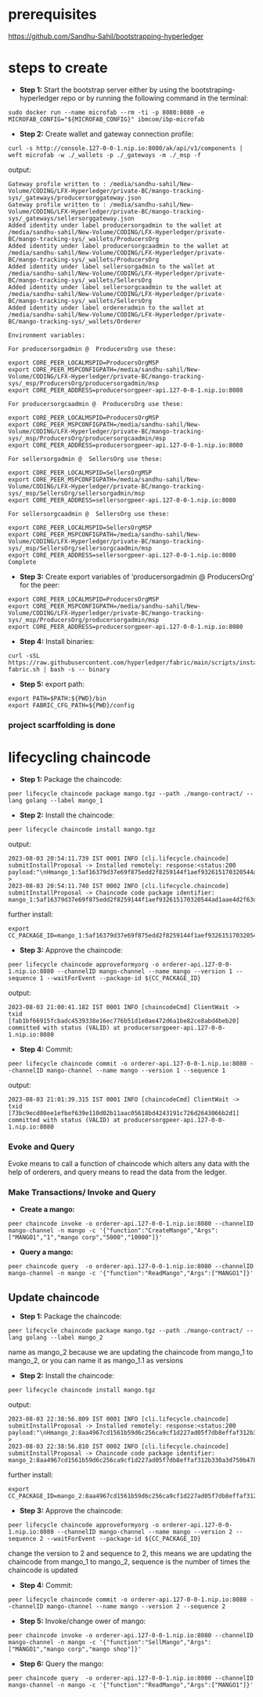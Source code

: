# prerequisites

https://github.com/Sandhu-Sahil/bootstrapping-hyperledger

# steps to create 

- **Step 1:** Start the bootstrap server either by using the bootstraping-hyperledger repo or by running the following command in the terminal:
```
sudo docker run --name microfab --rm -ti -p 8080:8080 -e MICROFAB_CONFIG="${MICROFAB_CONFIG}" ibmcom/ibp-microfab
```

- **Step 2:** Create wallet and gateway connection profile:
```
curl -s http://console.127-0-0-1.nip.io:8080/ak/api/v1/components | weft microfab -w ./_wallets -p ./_gateways -m ./_msp -f
```

output:
```
Gateway profile written to : /media/sandhu-sahil/New-Volume/CODING/LFX-Hyperledger/private-BC/mango-tracking-sys/_gateways/producersorggateway.json 
Gateway profile written to : /media/sandhu-sahil/New-Volume/CODING/LFX-Hyperledger/private-BC/mango-tracking-sys/_gateways/sellersorggateway.json 
Added identity under label producersorgadmin to the wallet at /media/sandhu-sahil/New-Volume/CODING/LFX-Hyperledger/private-BC/mango-tracking-sys/_wallets/ProducersOrg 
Added identity under label producersorgcaadmin to the wallet at /media/sandhu-sahil/New-Volume/CODING/LFX-Hyperledger/private-BC/mango-tracking-sys/_wallets/ProducersOrg 
Added identity under label sellersorgadmin to the wallet at /media/sandhu-sahil/New-Volume/CODING/LFX-Hyperledger/private-BC/mango-tracking-sys/_wallets/SellersOrg 
Added identity under label sellersorgcaadmin to the wallet at /media/sandhu-sahil/New-Volume/CODING/LFX-Hyperledger/private-BC/mango-tracking-sys/_wallets/SellersOrg 
Added identity under label ordereradmin to the wallet at /media/sandhu-sahil/New-Volume/CODING/LFX-Hyperledger/private-BC/mango-tracking-sys/_wallets/Orderer 

Environment variables: 

For producersorgadmin @  ProducersOrg use these:
 
export CORE_PEER_LOCALMSPID=ProducersOrgMSP
export CORE_PEER_MSPCONFIGPATH=/media/sandhu-sahil/New-Volume/CODING/LFX-Hyperledger/private-BC/mango-tracking-sys/_msp/ProducersOrg/producersorgadmin/msp
export CORE_PEER_ADDRESS=producersorgpeer-api.127-0-0-1.nip.io:8080

For producersorgcaadmin @  ProducersOrg use these:
 
export CORE_PEER_LOCALMSPID=ProducersOrgMSP
export CORE_PEER_MSPCONFIGPATH=/media/sandhu-sahil/New-Volume/CODING/LFX-Hyperledger/private-BC/mango-tracking-sys/_msp/ProducersOrg/producersorgcaadmin/msp
export CORE_PEER_ADDRESS=producersorgpeer-api.127-0-0-1.nip.io:8080

For sellersorgadmin @  SellersOrg use these:
 
export CORE_PEER_LOCALMSPID=SellersOrgMSP
export CORE_PEER_MSPCONFIGPATH=/media/sandhu-sahil/New-Volume/CODING/LFX-Hyperledger/private-BC/mango-tracking-sys/_msp/SellersOrg/sellersorgadmin/msp
export CORE_PEER_ADDRESS=sellersorgpeer-api.127-0-0-1.nip.io:8080

For sellersorgcaadmin @  SellersOrg use these:
 
export CORE_PEER_LOCALMSPID=SellersOrgMSP
export CORE_PEER_MSPCONFIGPATH=/media/sandhu-sahil/New-Volume/CODING/LFX-Hyperledger/private-BC/mango-tracking-sys/_msp/SellersOrg/sellersorgcaadmin/msp
export CORE_PEER_ADDRESS=sellersorgpeer-api.127-0-0-1.nip.io:8080
Complete 
```

- **Step 3:** Create export variables of ‘producersorgadmin @ ProducersOrg’ for the peer:
```
export CORE_PEER_LOCALMSPID=ProducersOrgMSP
export CORE_PEER_MSPCONFIGPATH=/media/sandhu-sahil/New-Volume/CODING/LFX-Hyperledger/private-BC/mango-tracking-sys/_msp/ProducersOrg/producersorgadmin/msp
export CORE_PEER_ADDRESS=producersorgpeer-api.127-0-0-1.nip.io:8080
```

- **Step 4:** Install binaries:
```
curl -sSL https://raw.githubusercontent.com/hyperledger/fabric/main/scripts/install-fabric.sh | bash -s -- binary
```

- **Step 5:** export path:
```
export PATH=$PATH:${PWD}/bin
export FABRIC_CFG_PATH=${PWD}/config
```

### project scarffolding is done

# lifecycling chaincode

- **Step 1:** Package the chaincode:
```
peer lifecycle chaincode package mango.tgz --path ./mango-contract/ --lang golang --label mango_1
```

- **Step 2:** Install the chaincode:
```
peer lifecycle chaincode install mango.tgz
```

output:
```
2023-08-03 20:54:11.739 IST 0001 INFO [cli.lifecycle.chaincode] submitInstallProposal -> Installed remotely: response:<status:200 payload:"\nHmango_1:5af16379d37e69f875edd2f8259144f1aef932615170320544ad1aae4d2f63d0\022\007mango_1" > 
2023-08-03 20:54:11.740 IST 0002 INFO [cli.lifecycle.chaincode] submitInstallProposal -> Chaincode code package identifier: mango_1:5af16379d37e69f875edd2f8259144f1aef932615170320544ad1aae4d2f63d0
```

further install:
```
export CC_PACKAGE_ID=mango_1:5af16379d37e69f875edd2f8259144f1aef932615170320544ad1aae4d2f63d0
```

- **Step 3:** Approve the chaincode:
```
peer lifecycle chaincode approveformyorg -o orderer-api.127-0-0-1.nip.io:8080 --channelID mango-channel --name mango --version 1 --sequence 1 --waitForEvent --package-id ${CC_PACKAGE_ID}
```

output:
```
2023-08-03 21:00:41.182 IST 0001 INFO [chaincodeCmd] ClientWait -> txid [fab1bf66915fcbadc4539338e16ec776b51d1e0ae472d6a1be82ce8abd4beb20] committed with status (VALID) at producersorgpeer-api.127-0-0-1.nip.io:8080
```

- **Step 4:** Commit:
```
peer lifecycle chaincode commit -o orderer-api.127-0-0-1.nip.io:8080 --channelID mango-channel --name mango --version 1 --sequence 1
```

output:
```
2023-08-03 21:01:39.315 IST 0001 INFO [chaincodeCmd] ClientWait -> txid [73bc9ecd80ee1efbef639e110d02b11aac05618bd4243191c726d2643066b2d1] committed with status (VALID) at producersorgpeer-api.127-0-0-1.nip.io:8080
```

### Evoke and Query
Evoke means to call a function of chaincode which alters any data with the help of orderers, and query means to read the data from the ledger.

### Make Transactions/ Invoke and Query

- **Create a mango:**
```
peer chaincode invoke -o orderer-api.127-0-0-1.nip.io:8080 --channelID mango-channel -n mango -c '{"function":"CreateMango","Args":["MANGO1","1","mango corp","5000","10000"]}'
```

- **Query a mango:**
```
peer chaincode query  -o orderer-api.127-0-0-1.nip.io:8080 --channelID mango-channel -n mango -c '{"function":"ReadMango","Args":["MANGO1"]}'
```

## Update chaincode

- **Step 1:** Package the chaincode:
```
peer lifecycle chaincode package mango.tgz --path ./mango-contract/ --lang golang --label mango_2
```
name as mango_2 because we are updating the chaincode from mango_1 to mango_2, or you can name it as mango_1.1 as versions

- **Step 2:** Install the chaincode:
```
peer lifecycle chaincode install mango.tgz
```

output:
```
2023-08-03 22:38:56.809 IST 0001 INFO [cli.lifecycle.chaincode] submitInstallProposal -> Installed remotely: response:<status:200 payload:"\nHmango_2:8aa4967cd1561b59d6c256ca9cf1d227ad05f7db8effaf312b330a3d750b47b8\022\007mango_2" > 
2023-08-03 22:38:56.810 IST 0002 INFO [cli.lifecycle.chaincode] submitInstallProposal -> Chaincode code package identifier: mango_2:8aa4967cd1561b59d6c256ca9cf1d227ad05f7db8effaf312b330a3d750b47b8
```

further install:
```
export CC_PACKAGE_ID=mango_2:8aa4967cd1561b59d6c256ca9cf1d227ad05f7db8effaf312b330a3d750b47b8
```

- **Step 3:** Approve the chaincode:
```
peer lifecycle chaincode approveformyorg -o orderer-api.127-0-0-1.nip.io:8080 --channelID mango-channel --name mango --version 2 --sequence 2 --waitForEvent --package-id ${CC_PACKAGE_ID}
```
change the version to 2 and sequence to 2, this means we are updating the chaincode from mango_1 to mango_2, sequence is the number of times the chaincode is updated

- **Step 4:** Commit:
```
peer lifecycle chaincode commit -o orderer-api.127-0-0-1.nip.io:8080 --channelID mango-channel --name mango --version 2 --sequence 2
```

- **Step 5:** Invoke/change ower of mango:
```
peer chaincode invoke -o orderer-api.127-0-0-1.nip.io:8080 --channelID mango-channel -n mango -c '{"function":"SellMango","Args":["MANGO1","mango corp","mango shop"]}'
```

- **Step 6:** Query the mango:
```
peer chaincode query  -o orderer-api.127-0-0-1.nip.io:8080 --channelID mango-channel -n mango -c '{"function":"ReadMango","Args":["MANGO1"]}'
```


